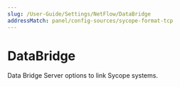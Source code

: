 ```yaml
---
slug: /User-Guide/Settings/NetFlow/DataBridge
addressMatch: panel/config-sources/sycope-format-tcp
---
```


# DataBridge

Data Bridge Server options to link Sycope systems.
